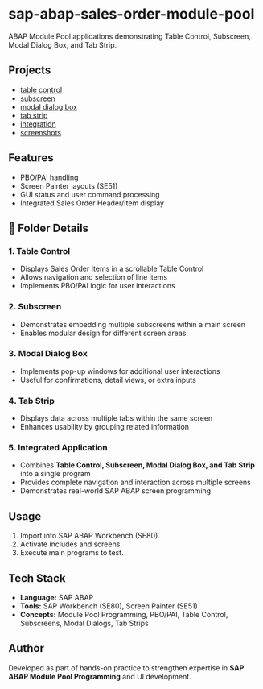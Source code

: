 # sap-abap-sales-order-module-pool
ABAP Module Pool applications demonstrating Table Control, Subscreen, Modal Dialog Box, and Tab Strip.

## Projects
- [table control](Table-Control/)
- [subscreen](Subscreen/)
- [modal dialog box](Modal-Dialog-Box/)
- [tab strip](Tab-Strip/)
- [integration](integration/)
- [screenshots](screenshots/)
  
## Features
- PBO/PAI handling
- Screen Painter layouts (SE51)
- GUI status and user command processing
- Integrated Sales Order Header/Item display

## 📑 Folder Details  

### 1️. Table Control  
- Displays Sales Order Items in a scrollable Table Control  
- Allows navigation and selection of line items  
- Implements PBO/PAI logic for user interactions  

### 2️. Subscreen  
- Demonstrates embedding multiple subscreens within a main screen  
- Enables modular design for different screen areas  

### 3️. Modal Dialog Box  
- Implements pop-up windows for additional user interactions  
- Useful for confirmations, detail views, or extra inputs  

### 4️. Tab Strip  
- Displays data across multiple tabs within the same screen  
- Enhances usability by grouping related information  

### 5️. Integrated Application  
- Combines **Table Control, Subscreen, Modal Dialog Box, and Tab Strip** into a single program  
- Provides complete navigation and interaction across multiple screens  
- Demonstrates real-world SAP ABAP screen programming  

## Usage
1. Import into SAP ABAP Workbench (SE80).
2. Activate includes and screens.
3. Execute main programs to test.

## Tech Stack  
- **Language:** SAP ABAP  
- **Tools:** SAP Workbench (SE80), Screen Painter (SE51)  
- **Concepts:** Module Pool Programming, PBO/PAI, Table Control, Subscreens, Modal Dialogs, Tab Strips  

## Author  
Developed as part of hands-on practice to strengthen expertise in **SAP ABAP Module Pool Programming** and UI development.  
